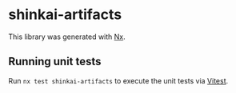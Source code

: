 # shinkai-artifacts

This library was generated with [Nx](https://nx.dev).

## Running unit tests

Run `nx test shinkai-artifacts` to execute the unit tests via [Vitest](https://vitest.dev/).

